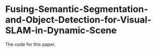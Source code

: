 # Fusing-Semantic-Segmentation-and-Object-Detection-for-Visual-SLAM-in-Dynamic-Scene
The code for this paper.
